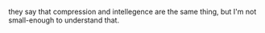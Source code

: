 they say that compression and intellegence are the same thing,
but I'm not small-enough to understand that.

